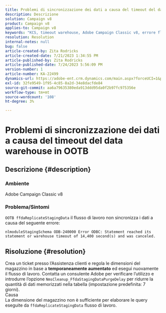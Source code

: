 ```yaml
---
title: Problemi di sincronizzazione dei dati a causa del timeout del data warehouse in OOTB
description: Descrizione
solution: Campaign v8
product: Campaign v8
applies-to: Campaign v8
keywords: "KCS, timeout warehouse, Adobe Campaign Classic v8, errore flusso di lavoro"
resolution: Resolution
internal-notes: null
bug: false
article-created-by: Zita Rodricks
article-created-date: 7/21/2023 1:34:55 PM
article-published-by: Zita Rodricks
article-published-date: 7/24/2023 5:56:09 PM
version-number: 1
article-number: KA-22499
dynamics-url: https://adobe-ent.crm.dynamics.com/main.aspx?forceUCI=1&pagetype=entityrecord&etn=knowledgearticle&id=58baa25b-cb27-ee11-9966-6045bd0065b6
exl-id: 32fe9549-1f95-4c85-8a2d-34e8dacfde84
source-git-commit: aa6a79635380eda913ddd95da0f2b97fc975356e
workflow-type: tm+mt
source-wordcount: '108'
ht-degree: 3%

---
```


# Problemi di sincronizzazione dei dati a causa del timeout del data warehouse in OOTB

## Descrizione {#description}


### Ambiente

Adobe Campaign Classic v8

### Problema/Sintomi

`OOTB ffdaReplicateStagingData` il flusso di lavoro non sincronizza i dati a causa del seguente errore:

`nlmoduleStagingSchema ODB-240000 Error ODBC: Statement reached its statement or warehouse timeout of 14,400 second(s) and was canceled.`




## Risoluzione {#resolution}


Crea un ticket presso l’Assistenza clienti e regola le dimensioni del magazzino in base a <b>temporaneamente aumentato</b> ed esegui nuovamente il flusso di lavoro.
Contatta un consulente Adobe per verificare l’utilizzo e introdurre l’opzione `NmsCleanup_FfdaStagingDataPurgeDelay` per ridurre la quantità di dati memorizzati nella tabella (impostazione predefinita: 7 giorni).
<br>Causa<br>La dimensione del magazzino non è sufficiente per elaborare le query eseguite da `ffdaReplicateStagingData` flusso di lavoro.
